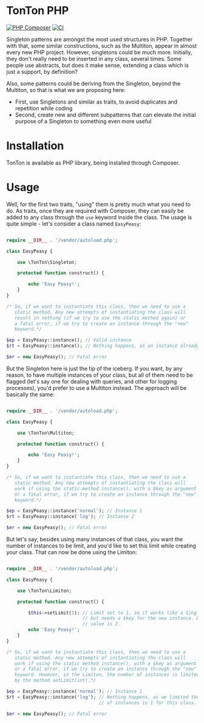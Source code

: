 # TonTon PHP

[![PHP Composer](https://github.com/carloswph/tonton/actions/workflows/php.yml/badge.svg)](https://github.com/carloswph/tonton/actions/workflows/php.yml)
[![CI](https://github.com/carloswph/tonton/actions/workflows/main.yml/badge.svg)](https://github.com/carloswph/tonton/actions/workflows/main.yml)

Singleton patterns are amongst the most used structures in PHP. Together with that, some similar constructions, such as the Multiton, appear in almost every new PHP project. However, singletons could be much more. Initially, they don't really need to be inserted in any class, several times. Some people use abstracts, but does it make sense, extending a class which is just a support, by definition?

Also, some patterns could be deriving from the Singleton, beyond the Multiton, so that is what we are proposing here:

* First, use Singletons and similar as traits, to avoid duplicates and repetition while coding
* Second, create new and different subpatterns that can elevate the initial purpose of a Singleton to something even more useful

# Installation

TonTon is available as PHP library, being installed through Composer. 

# Usage

Well, for the first two traits, "using" them is pretty much what you need to do. As traits, once they are required with Composer, they can easily be added to any class through the `use` keyword inside the class. The usage is quite simple - let's consider a class named `EasyPeasy`:

```php

require __DIR__ . '/vendor/autoload.php';

class EasyPeasy {

	use \TonTon\Singleton;

	protected function construct() {

		echo 'Easy Peasy!';
	}
}

/* So, if we want to instantiate this class, then we need to use a
   static method. Any new attempts of instantiating the class will
   result in nothing (if we try to use the static method again) or 
   a fatal error, if we try to create an instance through the "new"
   keyword.*/

$ep = EasyPeasy::instance(); // Valid instance
$rt = EasyPeasy::instance(); // Nothing happens, as an instance already exists

$er = new EasyPeasy(); // Fatal error


```
But the Singleton here is just the tip of the iceberg. If you want, by any reason, to have multiple instances of your class, but all of them need to be flagged (let's say one for dealing with queries, and other for logging processes), you'd prefer to use a Multiton instead. The approach will be basically the same:

```php

require __DIR__ . '/vendor/autoload.php';

class EasyPeasy {

	use \TonTon\Multiton;

	protected function construct() {

		echo 'Easy Peasy!';
	}
}

/* So, if we want to instantiate this class, then we need to use a
   static method. Any new attempts of instantiating the class will
   work if using the static method instance(), with a $key as argument
   or a fatal error, if we try to create an instance through the "new"
   keyword.*/

$ep = EasyPeasy::instance('normal'); // Instance 1
$rt = EasyPeasy::instance('log'); // Instance 2

$er = new EasyPeasy(); // Fatal error


```
But let's say, besides using many instances of that class, you want the number of instances to be limit, and you'd like to set this limit while creating your class. That can now be done using the Limiton:


```php

require __DIR__ . '/vendor/autoload.php';

class EasyPeasy {

	use \TonTon\Limiton;

	protected function construct() {

		$this->setLimit(1); // Limit set to 1, so it works like a Singleton,
							// but needs a $key for the new instance. Default
							// value is 2.
		echo 'Easy Peasy!';
	}
}

/* So, if we want to instantiate this class, then we need to use a
   static method. Any new attempts of instantiating the class will
   work if using the static method instance(), with a $key as argument
   or a fatal error, if we try to create an instance through the "new"
   keyword. However, in the Limiton, the number of instances is limited
   by the method setLimit(int).*/

$ep = EasyPeasy::instance('normal'); // Instance 1
$rt = EasyPeasy::instance('log'); // Nothing happens, as we limited the max number
								  // of instances in 1 for this class.

$er = new EasyPeasy(); // Fatal error


```
